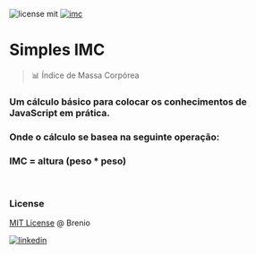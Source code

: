 ![license mit](https://img.shields.io/github/license/mrbrenio/simplesimc) [![imc](https://img.shields.io/badge/MrBrenio-IMC-yellow)](https://mrbrenio.github.io/simplesIMC/)

# Simples IMC 
> 📊 Índice de Massa Corpórea

### Um cálculo básico para colocar os conhecimentos de JavaScript em prática.

### Onde o cálculo se basea na seguinte operação:

### IMC = altura (peso * peso)
<br>

### License
[MIT License](https://github.com/mrbrenio/simplesIMC/blob/main/LICENSE) @ Brenio
<br>

[![linkedin](https://cdn2.iconfinder.com/data/icons/social-18/512/LinkedIn-128.png)](https://www.linkedin.com/in/brenio/) 
